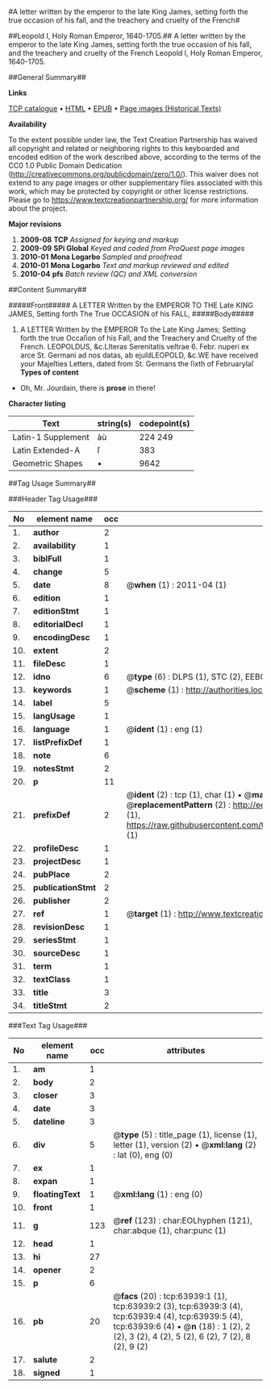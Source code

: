 #A letter written by the emperor to the late King James, setting forth the true occasion of his fall, and the treachery and cruelty of the French#

##Leopold I, Holy Roman Emperor, 1640-1705.##
A letter written by the emperor to the late King James, setting forth the true occasion of his fall, and the treachery and cruelty of the French
Leopold I, Holy Roman Emperor, 1640-1705.

##General Summary##

**Links**

[TCP catalogue](http://www.ota.ox.ac.uk/tcp/)  • 
[HTML](http://tei.it.ox.ac.uk/tcp/Texts-HTML/free/A47/A47726.html)  • 
[EPUB](http://tei.it.ox.ac.uk/tcp/Texts-EPUB/free/A47/A47726.epub) • 
[Page images (Historical Texts)](https://historicaltexts.jisc.ac.uk/eebo-12591162e)

**Availability**

To the extent possible under law, the Text Creation Partnership has waived all copyright and related or neighboring rights to this keyboarded and encoded edition of the work described above, according to the terms of the CC0 1.0 Public Domain Dedication (http://creativecommons.org/publicdomain/zero/1.0/). This waiver does not extend to any page images or other supplementary files associated with this work, which may be protected by copyright or other license restrictions. Please go to https://www.textcreationpartnership.org/ for more information about the project.

**Major revisions**

1. __2009-08__ __TCP__ *Assigned for keying and markup*
1. __2009-09__ __SPi Global__ *Keyed and coded from ProQuest page images*
1. __2010-01__ __Mona Logarbo__ *Sampled and proofread*
1. __2010-01__ __Mona Logarbo__ *Text and markup reviewed and edited*
1. __2010-04__ __pfs__ *Batch review (QC) and XML conversion*

##Content Summary##

#####Front#####
A LETTER Written by the EMPEROR TO THE Late KING JAMES, Setting forth The True OCCASION of his FALL,
#####Body#####

1. A LETTER Written by the EMPEROR To the Late King James; Setting forth the true Occaſion of his Fall, and the Treachery and Cruelty of the French.
LEOPOLDUS, &c.LIteras Serenitatis veſtrae 6. Febr. nuperi ex arce St. Germani ad nos datas, ab
ejuſdLEOPOLD, &c.WE have received your Majeſties Letters, dated from St. Germans the ſixth of Februarylaſ
**Types of content**

  * Oh, Mr. Jourdain, there is **prose** in there!

**Character listing**


|Text|string(s)|codepoint(s)|
|---|---|---|
|Latin-1 Supplement|àù|224 249|
|Latin Extended-A|ſ|383|
|Geometric Shapes|▪|9642|

##Tag Usage Summary##

###Header Tag Usage###

|No|element name|occ|attributes|
|---|---|---|---|
|1.|__author__|2||
|2.|__availability__|1||
|3.|__biblFull__|1||
|4.|__change__|5||
|5.|__date__|8| @__when__ (1) : 2011-04 (1)|
|6.|__edition__|1||
|7.|__editionStmt__|1||
|8.|__editorialDecl__|1||
|9.|__encodingDesc__|1||
|10.|__extent__|2||
|11.|__fileDesc__|1||
|12.|__idno__|6| @__type__ (6) : DLPS (1), STC (2), EEBO-CITATION (1), OCLC (1), VID (1)|
|13.|__keywords__|1| @__scheme__ (1) : http://authorities.loc.gov/ (1)|
|14.|__label__|5||
|15.|__langUsage__|1||
|16.|__language__|1| @__ident__ (1) : eng (1)|
|17.|__listPrefixDef__|1||
|18.|__note__|6||
|19.|__notesStmt__|2||
|20.|__p__|11||
|21.|__prefixDef__|2| @__ident__ (2) : tcp (1), char (1)  •  @__matchPattern__ (2) : ([0-9\-]+):([0-9IVX]+) (1), (.+) (1)  •  @__replacementPattern__ (2) : http://eebo.chadwyck.com/downloadtiff?vid=$1&page=$2 (1), https://raw.githubusercontent.com/textcreationpartnership/Texts/master/tcpchars.xml#$1 (1)|
|22.|__profileDesc__|1||
|23.|__projectDesc__|1||
|24.|__pubPlace__|2||
|25.|__publicationStmt__|2||
|26.|__publisher__|2||
|27.|__ref__|1| @__target__ (1) : http://www.textcreationpartnership.org/docs/. (1)|
|28.|__revisionDesc__|1||
|29.|__seriesStmt__|1||
|30.|__sourceDesc__|1||
|31.|__term__|1||
|32.|__textClass__|1||
|33.|__title__|3||
|34.|__titleStmt__|2||


###Text Tag Usage###

|No|element name|occ|attributes|
|---|---|---|---|
|1.|__am__|1||
|2.|__body__|2||
|3.|__closer__|3||
|4.|__date__|3||
|5.|__dateline__|3||
|6.|__div__|5| @__type__ (5) : title_page (1), license (1), letter (1), version (2)  •  @__xml:lang__ (2) : lat (0), eng (0)|
|7.|__ex__|1||
|8.|__expan__|1||
|9.|__floatingText__|1| @__xml:lang__ (1) : eng (0)|
|10.|__front__|1||
|11.|__g__|123| @__ref__ (123) : char:EOLhyphen (121), char:abque (1), char:punc (1)|
|12.|__head__|1||
|13.|__hi__|27||
|14.|__opener__|2||
|15.|__p__|6||
|16.|__pb__|20| @__facs__ (20) : tcp:63939:1 (1), tcp:63939:2 (3), tcp:63939:3 (4), tcp:63939:4 (4), tcp:63939:5 (4), tcp:63939:6 (4)  •  @__n__ (18) : 1 (2), 2 (2), 3 (2), 4 (2), 5 (2), 6 (2), 7 (2), 8 (2), 9 (2)|
|17.|__salute__|2||
|18.|__signed__|1||
